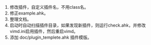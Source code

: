 1. 修改插件，自定义插件名，不用class名。
2. 修正example.ahk。
3. 整理文档。
4. 启动时自动扫描插件目录，如果发现新插件，则运行check.ahk，并修改vimd.ini启用插件，然后重启vimd。
5. 添加 doc/plugin_templete.ahk 插件模版。
